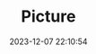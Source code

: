 ---
weight: 1
images:
- /images/edited/60.jpeg
title: Picture
date: 2023-12-07 22:10:54
tags: [luminarneo,work,ilce7m3]
---